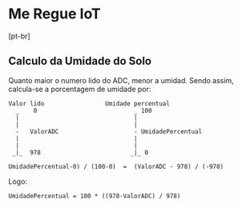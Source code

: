 # Me Regue IoT

[pt-br]

## Calculo da Umidade do Solo

Quanto maior o numero lido do ADC, menor a umidad. Sendo assim, calcula-se a porcentagem de umidade por:
```     
Valor lido                 Umidade percentual
  _    0                           _ 100
  |                                |   
  |                                |   
  -   ValorADC                     - UmidadePercentual 
  |                                |   
  |                                |   
 _|_  978                         _|_ 0
```

`UmidadePercentual-0) / (100-0)  =  (ValorADC - 978) / (-978)`

Logo:

`UmidadePercentual = 100 * ((978-ValorADC) / 978)`
